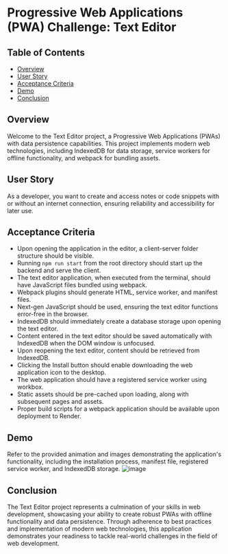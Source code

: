 # Progressive Web Applications (PWA) Challenge: Text Editor

## Table of Contents

- [Overview](#overview)
- [User Story](#user-story)
- [Acceptance Criteria](#acceptance-criteria)
- [Demo](#demo)
- [Conclusion](#conclusion)

## Overview

Welcome to the Text Editor project, a Progressive Web Applications (PWAs) with data persistence capabilities. This project implements modern web technologies, including IndexedDB for data storage, service workers for offline functionality, and webpack for bundling assets.

## User Story

As a developer, you want to create and access notes or code snippets with or without an internet connection, ensuring reliability and accessibility for later use.

## Acceptance Criteria

- Upon opening the application in the editor, a client-server folder structure should be visible.
- Running `npm run start` from the root directory should start up the backend and serve the client.
- The text editor application, when executed from the terminal, should have JavaScript files bundled using webpack.
- Webpack plugins should generate HTML, service worker, and manifest files.
- Next-gen JavaScript should be used, ensuring the text editor functions error-free in the browser.
- IndexedDB should immediately create a database storage upon opening the text editor.
- Content entered in the text editor should be saved automatically with IndexedDB when the DOM window is unfocused.
- Upon reopening the text editor, content should be retrieved from IndexedDB.
- Clicking the Install button should enable downloading the web application icon to the desktop.
- The web application should have a registered service worker using workbox.
- Static assets should be pre-cached upon loading, along with subsequent pages and assets.
- Proper build scripts for a webpack application should be available upon deployment to Render.

## Demo

Refer to the provided animation and images demonstrating the application's functionality, including the installation process, manifest file, registered service worker, and IndexedDB storage.
![image](https://github.com/Mwrightvet/MW-Text-editor/assets/50971489/413bddbc-b9aa-4989-a8a4-9547b0b41926)


## Conclusion

The Text Editor project represents a culmination of your skills in web development, showcasing your ability to create robust PWAs with offline functionality and data persistence. Through adherence to best practices and implementation of modern web technologies, this application demonstrates your readiness to tackle real-world challenges in the field of web development.
